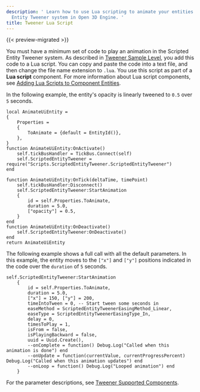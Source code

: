 ```yaml
---
description: ' Learn how to use Lua scripting to animate your entities with the Scripted
  Entity Tweener system in Open 3D Engine. '
title: Tweener Lua Script
---
```


{{< preview-migrated >}}

You must have a minimum set of code to play an animation in the Scripted Entity Tweener system\. As described in [Tweener Sample Level](/docs/user-guide/user-interface/animating/tweener-sample.md), you add this code to a Lua script\. You can copy and paste the code into a text file, and then change the file name extension to `.lua`\. You use this script as part of a **Lua script** component\. For more information about Lua script components, see [Adding Lua Scripts to Component Entities](/docs/user-guide/editor/add-lua-script.md)\.

In the following example, the entity's opacity is linearly tweened to `0.5` over `5` seconds\.

```
local AnimateUiEntity =
{
	Properties =
	{
		ToAnimate = {default = EntityId()},
	},
}
function AnimateUiEntity:OnActivate()
	self.tickBusHandler = TickBus.Connect(self)
	self.ScriptedEntityTweener = require("Scripts.ScriptedEntityTweener.ScriptedEntityTweener")
end

function AnimateUiEntity:OnTick(deltaTime, timePoint)
	self.tickBusHandler:Disconnect()
	self.ScriptedEntityTweener:StartAnimation
	{
		id = self.Properties.ToAnimate,
		duration = 5.0,
		["opacity"] = 0.5,
	}
end
function AnimateUiEntity:OnDeactivate()
	self.ScriptedEntityTweener:OnDeactivate()
end
return AnimateUiEntity
```

The following example shows a full call with all the default parameters\. In this example, the entity moves to the `["x"]` and `["y"]` positions indicated in the code over the `duration` of `5` seconds\.

```
self.ScriptedEntityTweener:StartAnimation
	{
		id = self.Properties.ToAnimate,
		duration = 5.0,
		["x"] = 150, ["y"] = 200,
		timeIntoTween = 0, -- Start tween some seconds in
		easeMethod = ScriptedEntityTweenerEasingMethod_Linear,
		easeType = ScriptedEntityTweenerEasingType_In,
		delay = 0,
		timesToPlay = 1,
		isFrom = false,
		isPlayingBackward = false,
		uuid = Uuid.Create(),
		--onComplete = function() Debug.Log("Called when this animation is done") end
		--onUpdate = function(currentValue, currentProgressPercent) Debug.Log("Called when this animation updates") end
		--onLoop = function() Debug.Log("Looped animation") end
	}
```

For the parameter descriptions, see [Tweener Supported Components](/docs/user-guide/user-interface/animating/tweener-components.md)\.
